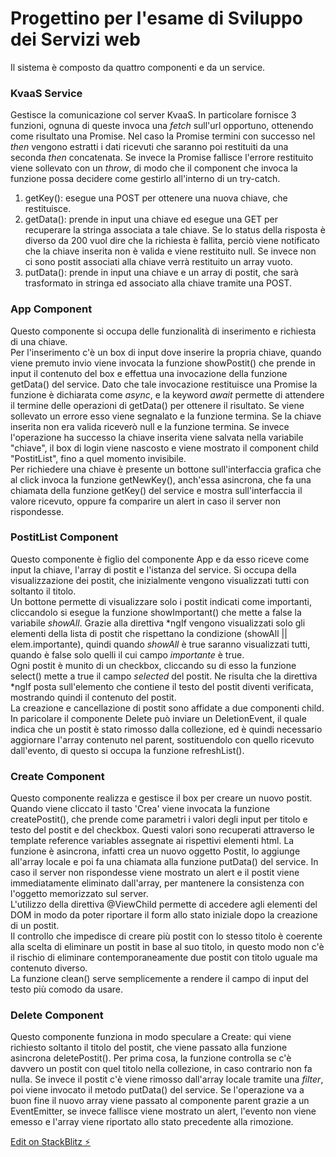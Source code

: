 # Progettino per l'esame di Sviluppo dei Servizi web

Il sistema è composto da quattro componenti e da un service.

### KvaaS Service

Gestisce la comunicazione col server KvaaS. In particolare fornisce 3 funzioni, ognuna di queste invoca una *fetch* sull'url opportuno, ottenendo come risultato una Promise. Nel caso la Promise termini con successo nel *then* vengono estratti i dati ricevuti che saranno poi restituiti da una seconda *then* concatenata. Se invece la Promise fallisce l'errore restituito viene sollevato con un *throw*, di modo che il component che invoca la funzione possa decidere come gestirlo all'interno di un try-catch.
1. getKey(): esegue una POST per ottenere una nuova chiave, che restituisce.
2. getData(): prende in input una chiave ed esegue una GET per recuperare la stringa associata a tale chiave. Se lo status della risposta è diverso da 200 vuol dire che la richiesta è fallita, perciò viene notificato che la chiave inserita non è valida e viene restituito null. Se invece non ci sono postit associati alla chiave verrà restituito un array vuoto.
3. putData(): prende in input una chiave e un array di postit, che sarà trasformato in stringa ed associato alla chiave tramite una POST.

### App Component

Questo componente si occupa delle funzionalità di inserimento e richiesta di una chiave.  
Per l'inserimento c'è un box di input dove inserire la propria chiave, quando viene premuto invio viene invocata la funzione showPostit() che prende in input il contenuto del box e effettua una invocazione della funzione getData() del service. Dato che tale invocazione restituisce una Promise la funzione è dichiarata come *async*, e la keyword *await* permette di attendere il termine delle operazioni di getData() per ottenere il risultato. Se viene sollevato un errore esso viene segnalato e la funzione termina. Se la chiave inserita non era valida riceverò null e la funzione termina. Se invece l'operazione ha successo la chiave inserita viene salvata nella variabile "chiave", il box di login viene nascosto e viene mostrato il component child "PostitList", fino a quel momento invisibile.  
Per richiedere una chiave è presente un bottone sull'interfaccia grafica che al click invoca la funzione getNewKey(), anch'essa asincrona, che fa una chiamata della funzione getKey() del service e mostra sull'interfaccia il valore ricevuto, oppure fa comparire un alert in caso il server non rispondesse.

### PostitList Component

Questo componente è figlio del componente App e da esso riceve come input la chiave, l'array di postit e l'istanza del service. Si occupa della visualizzazione dei postit, che inizialmente vengono visualizzati tutti con soltanto il titolo.  
Un bottone permette di visualizzare solo i postit indicati come importanti, cliccandolo si esegue la funzione showImportant() che mette a false la variabile *showAll*. Grazie alla direttiva \*ngIf vengono visualizzati solo gli elementi della lista di postit che rispettano la condizione (showAll || elem.importante), quindi quando *showAll* è true saranno visualizzati tutti, quando è false solo quelli il cui campo *importante* è true.  
Ogni postit è munito di un checkbox, cliccando su di esso la funzione select() mette a true il campo *selected* del postit. Ne risulta che la direttiva \*ngIf posta sull'elemento che contiene il testo del postit diventi verificata, mostrando quindi il contenuto del postit.  
La creazione e cancellazione di postit sono affidate a due componenti child. In paricolare il componente Delete può inviare un DeletionEvent, il quale indica che un postit è stato rimosso dalla collezione, ed è quindi necessario aggiornare l'array contenuto nel parent, sostituendolo con quello ricevuto dall'evento, di questo si occupa la funzione refreshList().

### Create Component

Questo componente realizza e gestisce il box per creare un nuovo postit.  
Quando viene cliccato il tasto 'Crea' viene invocata la funzione createPostit(), che prende come parametri i valori degli input per titolo e testo del postit e del checkbox. Questi valori sono recuperati attraverso le template reference variables assegnate ai rispettivi elementi html. La funzione è asincrona, infatti crea un nuovo oggetto Postit, lo aggiunge all'array locale e poi fa una chiamata alla funzione putData() del service. In caso il server non rispondesse viene mostrato un alert e il postit viene immediatamente eliminato dall'array, per mantenere la consistenza con l'oggetto memorizzato sul server.  
L'utilizzo della direttiva @ViewChild permette di accedere agli elementi del DOM in modo da poter riportare il form allo stato iniziale dopo la creazione di un postit.  
Il controllo che impedisce di creare più postit con lo stesso titolo è coerente alla scelta di eliminare un postit in base al suo titolo, in questo modo non c'è il rischio di eliminare contemporaneamente due postit con titolo uguale ma contenuto diverso.  
La funzione clean() serve semplicemente a rendere il campo di input del testo più comodo da usare.

### Delete Component

Questo componente funziona in modo speculare a Create: qui viene richiesto soltanto il titolo del postit, che viene passato alla funzione asincrona deletePostit(). Per prima cosa, la funzione controlla se c'è davvero un postit con quel titolo nella collezione, in caso contrario non fa nulla. Se invece il postit c'è viene rimosso dall'array locale tramite una *filter*, poi viene invocato il metodo putData() del service. Se l'operazione va a buon fine il nuovo array viene passato al componente parent grazie a un EventEmitter, se invece fallisce viene mostrato un alert, l'evento non viene emesso e l'array viene riportato allo stato precedente alla rimozione.

[Edit on StackBlitz ⚡️](https://stackblitz.com/edit/ssw-project)
